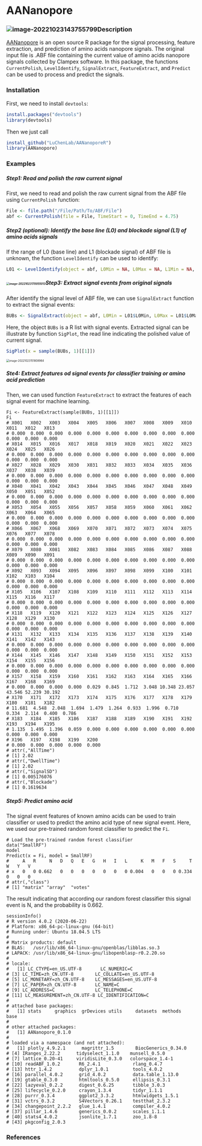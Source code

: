 AANanopore
======

### ![image-20221023143755799](./workflow.png)Description

[AANanopore](https://github.com/LuChenLab/AANanoporeR.git) is an open source R package for the signal processing, feature extraction, and prediction of amino acids nanopore signals. The original input file is .ABF file containing the current value of amino acids nanopore signals collected by Clampex software. In this package, the functions `CurrentPolish`, `LevelIdentify`, `SignalExtract`, `FeatureExtract`, and `Predict` can be used to process and predict the signals.

### Installation  

First, we need to install `devtools`:  

```R
install.packages("devtools")
library(devtools)
```

Then we just call  

```R
install_github("LuChenLab/AANanoporeR")
library(AANanopore)
```

### Examples

##### Step1: Read and polish the raw current signal

First, we need to read and polish the raw current signal from the ABF file using `CurrentPolish` function:

```R
File <- file.path("/File/Path/To/ABF/File")
abf <- CurrentPolish(file = File, TimeStart = 0, TimeEnd = 4.75)
```

##### Step2 (optional): Identify the base line (L0) and blockade signal (L1) of amino acids signals

If the range of L0 (base line) and L1 (blockade signal) of ABF file is unknown, the function `LevelIdentify` can be used to identify:

```R
L01 <- LevelIdentify(object = abf, L0Min = NA, L0Max = NA, L1Min = NA, L1Max = NA)
```

##### <img src="./inst/LevelIdentify.png" alt="image-20221023170055013" style="zoom:50%;" />Step3: Extract signal events from original signals

After identify the signal level of ABF file, we can use `SignalExtract` function to extract the signal events:

```R
BUBs <- SignalExtract(object = abf, L0Min = L01$L0Min, L0Max = L01$L0Max, L1Min = L01$L1Min, L1Max = L01$L1Max)
```

Here, the object `BUBs` is a R list with signal events. Extracted signal can be illustrate by function `SigPlot`, the read line indicating the polished value of current signal.

```R
SigPlot(x = sample(BUBs, 1)[[1]])
```

<img src="./inst/SignalPlot.png" alt="image-20221023151808964" style="zoom:50%;" />

##### Ste4: Extract features od signal events for classifier training or amino acid prediction

Then, we can used function `FeatureExtract` to extract the features of each signal event for machine learning.

```
Fi <- FeatureExtract(sample(BUBs, 1)[[1]])
Fi
# X001   X002   X003   X004   X005   X006   X007   X008   X009   X010   X011   X012   X013 
# 0.000  0.000  0.000  0.000  0.000  0.000  0.000  0.000  0.000  0.000  0.000  0.000  0.000 
# X014   X015   X016   X017   X018   X019   X020   X021   X022   X023   X024   X025   X026 
# 0.000  0.000  0.000  0.000  0.000  0.000  0.000  0.000  0.000  0.000  0.000  0.000  0.000 
# X027   X028   X029   X030   X031   X032   X033   X034   X035   X036   X037   X038   X039 
# 0.000  0.000  0.000  0.000  0.000  0.000  0.000  0.000  0.000  0.000  0.000  0.000  0.000 
# X040   X041   X042   X043   X044   X045   X046   X047   X048   X049   X050   X051   X052 
# 0.000  0.000  0.000  0.000  0.000  0.000  0.000  0.000  0.000  0.000  0.000  0.000  0.000 
# X053   X054   X055   X056   X057   X058   X059   X060   X061   X062   X063   X064   X065 
# 0.000  0.000  0.000  0.000  0.000  0.000  0.000  0.000  0.000  0.000  0.000  0.000  0.000 
# X066   X067   X068   X069   X070   X071   X072   X073   X074   X075   X076   X077   X078 
# 0.000  0.000  0.000  0.000  0.000  0.000  0.000  0.000  0.000  0.000  0.000  0.000  0.000 
# X079   X080   X081   X082   X083   X084   X085   X086   X087   X088   X089   X090   X091 
# 0.000  0.000  0.000  0.000  0.000  0.000  0.000  0.000  0.000  0.000  0.000  0.000  0.000 
# X092   X093   X094   X095   X096   X097   X098   X099   X100   X101   X102   X103   X104 
# 0.000  0.000  0.000  0.000  0.000  0.000  0.000  0.000  0.000  0.000  0.000  0.000  0.000 
# X105   X106   X107   X108   X109   X110   X111   X112   X113   X114   X115   X116   X117 
# 0.000  0.000  0.000  0.000  0.000  0.000  0.000  0.000  0.000  0.000  0.000  0.000  0.000 
# X118   X119   X120   X121   X122   X123   X124   X125   X126   X127   X128   X129   X130 
# 0.000  0.000  0.000  0.000  0.000  0.000  0.000  0.000  0.000  0.000  0.000  0.000  0.000 
# X131   X132   X133   X134   X135   X136   X137   X138   X139   X140   X141   X142   X143 
# 0.000  0.000  0.000  0.000  0.000  0.000  0.000  0.000  0.000  0.000  0.000  0.000  0.000 
# X144   X145   X146   X147   X148   X149   X150   X151   X152   X153   X154   X155   X156 
# 0.000  0.000  0.000  0.000  0.000  0.000  0.000  0.000  0.000  0.000  0.000  0.000  0.000 
# X157   X158   X159   X160   X161   X162   X163   X164   X165   X166   X167   X168   X169 
# 0.000  0.000  0.000  0.000  0.029  0.845  1.712  3.048 10.348 23.057 43.546 52.239 30.192 
# X170   X171   X172   X173   X174   X175   X176   X177   X178   X179   X180   X181   X182 
# 11.681  4.548  2.048  1.694  1.479  1.264  0.933  1.996  0.710  0.334  2.114  0.400  0.786 
# X183   X184   X185   X186   X187   X188   X189   X190   X191   X192   X193   X194   X195 
# 1.135  1.495  1.396  0.059  0.000  0.000  0.000  0.000  0.000  0.000  0.000  0.000  0.000 
# X196   X197   X198   X199   X200 
# 0.000  0.000  0.000  0.000  0.000 
# attr(,"AllTime")
# [1] 2.02
# attr(,"DwellTime")
# [1] 2.02
# attr(,"SignalSD")
# [1] 0.005176076
# attr(,"Blockade")
# [1] 0.1619634
```

##### Step5: Predict amino acid

The signal event features of known amino acids can be used to train classifier or used to predict the amino acid type of new signal event. Here, we used our pre-trained random forest classifier to predict the `Fi`.

```
# Load the pre-trained random forest classifier 
data("SmallRF")
model
Predict(x = Fi, model = SmallRF)
#     A   R     N   D   Q   E   G   H   I   L     K   M   F   S     T   W   Y   V
# x   0   0 0.662   0   0   0   0   0   0   0 0.004   0   0   0 0.334   0   0   0
# attr(,"class")
# [1] "matrix" "array"  "votes" 
```

The result indicating that according our random forest classifier this signal event is N, and the probability is 0.662. 

```
sessionInfo()
# R version 4.0.2 (2020-06-22)
# Platform: x86_64-pc-linux-gnu (64-bit)
# Running under: Ubuntu 18.04.5 LTS
# 
# Matrix products: default
# BLAS:   /usr/lib/x86_64-linux-gnu/openblas/libblas.so.3
# LAPACK: /usr/lib/x86_64-linux-gnu/libopenblasp-r0.2.20.so
# 
# locale:
#   [1] LC_CTYPE=en_US.UTF-8       LC_NUMERIC=C
# [3] LC_TIME=zh_CN.UTF-8        LC_COLLATE=en_US.UTF-8
# [5] LC_MONETARY=zh_CN.UTF-8    LC_MESSAGES=en_US.UTF-8
# [7] LC_PAPER=zh_CN.UTF-8       LC_NAME=C
# [9] LC_ADDRESS=C               LC_TELEPHONE=C
# [11] LC_MEASUREMENT=zh_CN.UTF-8 LC_IDENTIFICATION=C
# 
# attached base packages:
#   [1] stats     graphics  grDevices utils     datasets  methods   base
# 
# other attached packages:
#   [1] AANanopore_0.1.0
# 
# loaded via a namespace (and not attached):
#   [1] plotly_4.9.2.1      magrittr_1.5        BiocGenerics_0.34.0
# [4] IRanges_2.22.2      tidyselect_1.1.0    munsell_0.5.0
# [7] lattice_0.20-41     viridisLite_0.3.0   colorspace_1.4-1
# [10] readABF_1.0.2       R6_2.4.1            rlang_0.4.7
# [13] httr_1.4.2          dplyr_1.0.1         tools_4.0.2
# [16] parallel_4.0.2      grid_4.0.2          data.table_1.13.0
# [19] gtable_0.3.0        htmltools_0.5.0     ellipsis_0.3.1
# [22] lazyeval_0.2.2      digest_0.6.25       tibble_3.0.3
# [25] lifecycle_0.2.0     crayon_1.3.4        tidyr_1.1.1
# [28] purrr_0.3.4         ggplot2_3.3.2       htmlwidgets_1.5.1
# [31] vctrs_0.3.2         S4Vectors_0.26.1    testthat_2.3.2
# [34] changepoint_2.2.2   glue_1.4.1          compiler_4.0.2
# [37] pillar_1.4.6        generics_0.0.2      scales_1.1.1
# [40] stats4_4.0.2        jsonlite_1.7.1      zoo_1.8-8
# [43] pkgconfig_2.0.3
```



### References
